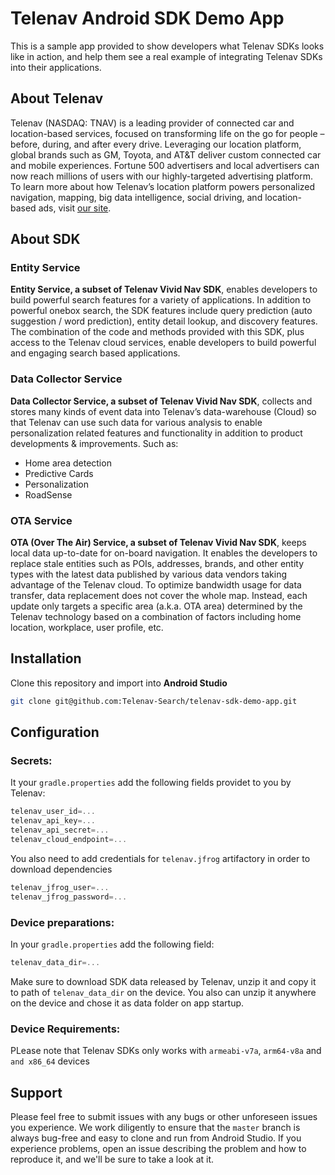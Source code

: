 # Telenav Android SDK Demo App

This is a sample app provided to show developers what Telenav SDKs looks like in action, and help them see a real example of integrating Telenav SDKs into their applications.

## About Telenav

Telenav (NASDAQ: TNAV) is a leading provider of connected car and location-based services, focused on transforming life on the go for people – before, during, and after every drive. Leveraging our location platform, global brands such as GM, Toyota, and AT&T deliver custom connected car and mobile experiences. Fortune 500 advertisers and local advertisers can now reach millions of users with our highly-targeted advertising platform. To learn more about how Telenav’s location platform powers personalized navigation, mapping, big data intelligence, social driving, and location-based ads, visit [our site](https://www.telenav.com/).

## About SDK

### Entity Service

**Entity Service, a subset of Telenav Vivid Nav SDK**, enables developers to build powerful search features for a variety of applications. In addition to powerful onebox search, the SDK features include query prediction (auto suggestion / word prediction), entity detail lookup, and discovery features. The combination of the code and methods provided with this SDK, plus access to the Telenav cloud services, enable developers to build powerful and engaging search based applications.

### Data Collector Service

**Data Collector Service, a subset of Telenav Vivid Nav SDK**, collects and stores many kinds of event data into Telenav’s data-warehouse (Cloud) so that Telenav can use such data for various analysis to enable personalization related features and functionality in addition to product developments & improvements. Such as:

* Home area detection
* Predictive Cards
* Personalization
* RoadSense
### OTA Service

**OTA (Over The Air) Service, a subset of Telenav Vivid Nav SDK**, keeps local data up-to-date for on-board navigation. It enables the developers to replace stale entities such as POIs, addresses, brands, and other entity types with the latest data published by various data vendors taking advantage of the Telenav cloud. To optimize bandwidth usage for data transfer, data replacement does not cover the whole map. Instead, each update only targets a specific area (a.k.a. OTA area) determined by the Telenav technology based on a combination of factors including home location, workplace, user profile, etc.

## Installation
Clone this repository and import into **Android Studio**
```bash
git clone git@github.com:Telenav-Search/telenav-sdk-demo-app.git
```

## Configuration

### Secrets:
It your `gradle.properties` add the following fields providet to you by Telenav:
```gradle
telenav_user_id=...
telenav_api_key=...
telenav_api_secret=...
telenav_cloud_endpoint=...
```

You also need to add credentials for `telenav.jfrog` artifactory in order to download dependencies
```gradle
telenav_jfrog_user=...
telenav_jfrog_password=...
```

### Device preparations:
In your `gradle.properties` add the following field:
```gradle
telenav_data_dir=...
```
Make sure to download SDK data released by Telenav, unzip it and copy it to path of `telenav_data_dir` on the device.
You also can unzip it anywhere on the device and chose it as data folder on app startup.

### Device Requirements:

PLease note that Telenav SDKs only works with `armeabi-v7a`, `arm64-v8a` and `and x86_64` devices

## Support
Please feel free to submit issues with any bugs or other unforeseen issues you experience. We work diligently to ensure that the `master` branch is always bug-free and easy to clone and run from Android Studio. If you experience problems, open an issue describing the problem and how to reproduce it, and we'll be sure to take a look at it.
